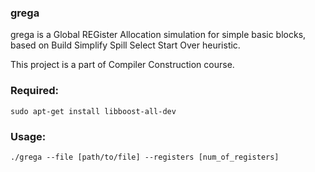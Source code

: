 ### grega

grega is a Global REGister Allocation simulation for simple basic blocks,
based on Build Simplify Spill Select Start Over heuristic.

This project is a part of Compiler Construction course.

### Required:
    sudo apt-get install libboost-all-dev

### Usage:
    ./grega --file [path/to/file] --registers [num_of_registers]